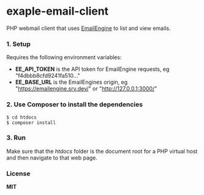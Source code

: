 # exaple-email-client

PHP webmail client that uses [EmailEngine](https://emailengine.app) to list and view emails.

### 1\. Setup

Requires the following environment variables:

- **EE_API_TOKEN** is the API token for EmailEngine requests, eg "f4dbbb8cfd9241fa510..."
- **EE_BASE_URL** is the EmailEngines origin, eg "https://emailengine.srv.dev/" or "http://127.0.0.1:3000/"

### 2\. Use Composer to install the dependencies

```
$ cd htdocs
$ composer install
```

### 3\. Run

Make sure that the _htdocs_ folder is the document root for a PHP virtual host and then navigate to that web page.

### License

**MIT**
